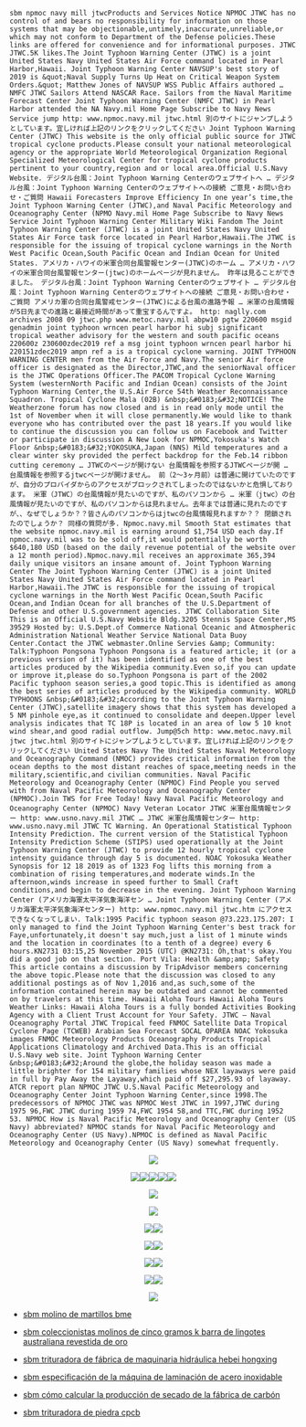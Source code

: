 
```
sbm npmoc navy mill jtwcProducts and Services Notice NPMOC JTWC has no control of and bears no responsibility for information on those systems that may be objectionable,untimely,inaccurate,unreliable,or which may not conform to Department of the Defense policies.These links are offered for convenience and for informational purposes. JTWC JTWC.5K likes.The Joint Typhoon Warning Center (JTWC) is a joint United States Navy United States Air Force command located in Pearl Harbor,Hawaii. Joint Typhoon Warning Center NAVSUP's best story of 2019 is &quot;Naval Supply Turns Up Heat on Critical Weapon System Orders.&quot; Matthew Jones of NAVSUP WSS Public Affairs authored … NMFC JTWC Sailors Attend NASCAR Race. Sailors from the Naval Maritime Forecast Center Joint Typhoon Warning Center (NMFC JTWC) in Pearl Harbor attended the NA Navy.mil Home Page Subscribe to Navy News Service jump http: www.npmoc.navy.mil jtwc.html 別のサイトにジャンプしようとしています。宜しければ上記のリンクをクリックしてください Joint Typhoon Warning Center (JTWC) This website is the only official public source for JTWC tropical cyclone products.Please consult your national meteorological agency or the appropriate World Meteorological Organization Regional Specialized Meteorological Center for tropical cyclone products pertinent to your country,region and or local area.Official U.S.Navy Website. デジタル台風：Joint Typhoon Warning Centerのウェブサイトへ … デジタル台風：Joint Typhoon Warning Centerのウェブサイトへの接続 ご意見・お問い合わせ・ご質問 Hawaii Forecasters Improve Efficiency In one year’s time,the Joint Typhoon Warning Center (JTWC),and Naval Pacific Meteorology and Oceanography Center (NPMO Navy.mil Home Page Subscribe to Navy News Service Joint Typhoon Warning Center Military Wiki Fandom The Joint Typhoon Warning Center (JTWC) is a joint United States Navy United States Air Force task force located in Pearl Harbor,Hawaii.The JTWC is responsible for the issuing of tropical cyclone warnings in the North West Pacific Ocean,South Pacific Ocean and Indian Ocean for United States. アメリカ・ハワイの米軍合同台風警報センター(JTWC)のホーム … アメリカ・ハワイの米軍合同台風警報センター(jtwc)のホームページが見れません。 昨年は見ることができました。 デジタル台風：Joint Typhoon Warning Centerのウェブサイト … デジタル台風：Joint Typhoon Warning Centerのウェブサイトへの接続 ご意見・お問い合わせ・ご質問 アメリカ軍の合同台風警戒センター(JTWC)による台風の進路予報 … 米軍の台風情報が5日先までの進路と最接近時間があって重宝するんですよ。 http: naglly.com archives 2008 09 jtwc.php www.metoc.navy.mil abpw10 pgtw 220600 msgid genadmin joint typhoon wrncen pearl harbor hi subj significant tropical weather advisory for the western and south pacific oceans 220600z 230600zdec2019 ref a msg joint typhoon wrncen pearl harbor hi 220151zdec2019 ampn ref a is a tropical cyclone warning. JOINT TYPHOON WARNING CENTER men from the Air Force and Navy.The senior Air force officer is designated as the Director,JTWC,and the seniorNaval officer is the JTWC Operations Officer.The PACOM Tropical Cyclone Warning System (westernNorth Pacific and Indian Ocean) consists of the Joint Typhoon Warning Center,the U.S.Air Force 54th Weather Reconnaissance Squadron. Tropical Cyclone Mala (02B) &nbsp;&#0183;&#32;NOTICE! The Weatherzone forum has now closed and is in read only mode until the 1st of November when it will close permanently.We would like to thank everyone who has contributed over the past 18 years.If you would like to continue the discussion you can follow us on Facebook and Twitter or participate in discussion A New Look for NPMOC,Yokosuka's Watch Floor &nbsp;&#0183;&#32;YOKOSUKA,Japan (NNS) Mild temperatures and a clear winter sky provided the perfect backdrop for the Feb.14 ribbon cutting ceremony … JTWCのページが開けない 台風情報を参照するJTWCページが開 … 台風情報を参照するjtwcページが開けません。 前（2～3ヶ月前）は普通に開けていたのですが、自分のプロバイダからのアクセスがブロックされてしまったのではないかと危惧しております。 米軍（JTWC）の台風情報が見たいのですが、私のパソコンから … 米軍（jtwc）の台風情報が見たいのですが、私のパソコンからは見れません。去年までは普通に見れたのですが、、なぜでしょうか？？皆さんのパソコンからはjtwcの台風情報見れますか？？ 閉鎖されたのでしょうか？ 同様の質問が多. Npmoc.navy.mil Smooth Stat estimates that the website npmoc.navy.mil is earning around $1,754 USD each day.If npmoc.navy.mil was to be sold off,it would potentially be worth $640,180 USD (based on the daily revenue potential of the website over a 12 month period).Npmoc.navy.mil receives an approximate 365,394 daily unique visitors an insane amount of. Joint Typhoon Warning Center The Joint Typhoon Warning Center (JTWC) is a joint United States Navy United States Air Force command located in Pearl Harbor,Hawaii.The JTWC is responsible for the issuing of tropical cyclone warnings in the North West Pacific Ocean,South Pacific Ocean,and Indian Ocean for all branches of the U.S.Department of Defense and other U.S.government agencies. JTWC Collaboration Site This is an Official U.S.Navy Website Bldg.3205 Stennis Space Center,MS 39529 Hosted by: U.S.Dept.of Commerce National Oceanic and Atmospheric Administration National Weather Service National Data Buoy Center.Contact the JTWC webmaster.Online Servies &amp; Community: Talk:Typhoon Pongsona Typhoon Pongsona is a featured article; it (or a previous version of it) has been identified as one of the best articles produced by the Wikipedia community.Even so,if you can update or improve it,please do so.Typhoon Pongsona is part of the 2002 Pacific typhoon season series,a good topic.This is identified as among the best series of articles produced by the Wikipedia community. WORLD TYPHOONS &nbsp;&#0183;&#32;According to the Joint Typhoon Warning Center (JTWC),satellite imagery shows that this system has developed a 5 NM pinhole eye,as it continued to consolidate and deepen.Upper level analysis indicates that TC 18P is located in an area of low 5 10 knot wind shear,and good radial outflow. Jump@5ch http: www.metoc.navy.mil jtwc jtwc.html 別のサイトにジャンプしようとしています。宜しければ上記のリンクをクリックしてください United States Navy The United States Naval Meteorology and Oceanography Command (NMOC) provides critical information from the ocean depths to the most distant reaches of space,meeting needs in the military,scientific,and civilian communities. Naval Pacific Meteorology and Oceanography Center (NPMOC) Find People you served with from Naval Pacific Meteorology and Oceanography Center (NPMOC).Join TWS for Free Today! Navy Naval Pacific Meteorology and Oceanography Center (NPMOC) Navy Veteran Locator JTWC 米軍台風情報センター http: www.usno.navy.mil JTWC … JTWC 米軍台風情報センター http: www.usno.navy.mil JTWC TC Warning. An Operational Statistical Typhoon Intensity Prediction. The current version of the Statistical Typhoon Intensity Prediction Scheme (STIPS) used operationally at the Joint Typhoon Warning Center (JTWC) to provide 12 hourly tropical cyclone intensity guidance through day 5 is documented. NOAC Yokosuka Weather Synopsis for 12 18 2019 as of 1323 Fog lifts this morning from a combination of rising temperatures,and moderate winds.In the afternoon,winds increase in speed further to Small Craft conditions,and begin to decrease in the evening. Joint Typhoon Warning Center (アメリカ海軍太平洋気象海洋セン … Joint Typhoon Warning Center (アメリカ海軍太平洋気象海洋センター) http: www.npmoc.navy.mil jtwc.htm にアクセスできなくなってしまい. Talk:1995 Pacific typhoon season @73.223.175.207: I only managed to find the Joint Typhoon Warning Center's best track for Faye,unfortunately,it doesn't say much,just a list of 1 minute winds and the location in coordinates (to a tenth of a degree) every 6 hours.KN2731 03:15,25 November 2015 (UTC) @KN2731: Oh,that's okay.You did a good job on that section. Port Vila: Health &amp;amp; Safety This article contains a discussion by TripAdvisor members concerning the above topic.Please note that the discussion was closed to any additional postings as of Nov 1,2016 and,as such,some of the information contained herein may be outdated and cannot be commented on by travelers at this time. Hawaii Aloha Tours Hawaii Aloha Tours Weather Links: Hawaii Aloha Tours is a fully bonded Activities Booking Agency with a Client Trust Account for Your Safety. JTWC — Naval Oceanography Portal JTWC Tropical feed FNMOC Satellite Data Tropical Cyclone Page (TCWEB) Arabian Sea Forecast SOCAL OPAREA NOAC Yokosuka images FNMOC Meteorology Products Oceanography Products Tropical Applications Climatology and Archived Data.This is an official U.S.Navy web site. Joint Typhoon Warning Center &nbsp;&#0183;&#32;Around the globe,the holiday season was made a little brighter for 154 military families whose NEX layaways were paid in full by Pay Away the Layaway,which paid off $27,295.93 of layaway. ATCR report plan NPMOC JTWC U.S.Naval Pacific Meteorology and Oceanography Center Joint Typhoon Warning Center,since 1998.The predecessors of NPMOC JTWC was NPMOC West JTWC in 1997,JTWC during 1975 96,FWC JTWC during 1959 74,FWC 1954 58,and TTC,FWC during 1952 53. NPMOC How is Naval Pacific Meteorology and Oceanography Center (US Navy) abbreviated? NPMOC stands for Naval Pacific Meteorology and Oceanography Center (US Navy).NPMOC is defined as Naval Pacific Meteorology and Oceanography Center (US Navy) somewhat frequently. 
```

<div align="center">

<a href="https://es-crusher.shibang-china.com/github&k=sbm+npmoc+navy+mill+jtwc"><img src="https://static.shibang-china.com/es/crusher/logo.jpg"></a>

<a href="https://es-crusher.shibang-china.com/github&k=sbm+npmoc+navy+mill+jtwc"><img src="https://static.shibang-china.com/es/crusher/index.jpg"></a><a href="https://es-crusher.shibang-china.com/material.htmlgithub&k=sbm+npmoc+navy+mill+jtwc"><img src="https://static.shibang-china.com/es/crusher/material.jpg"></a><a href="https://es-crusher.shibang-china.com/application.htmlgithub&k=sbm+npmoc+navy+mill+jtwc"><img src="https://static.shibang-china.com/es/crusher/application.jpg"></a><a href="https://es-crusher.shibang-china.com/aboutus.htmlgithub&k=sbm+npmoc+navy+mill+jtwc"><img src="https://static.shibang-china.com/es/crusher/aboutus.jpg"></a><a href="https://es-crusher.shibang-china.com/contact.htmlgithub&k=sbm+npmoc+navy+mill+jtwc"><img src="https://static.shibang-china.com/es/crusher/contact.jpg"></a>

<a href="https://es-crusher.shibang-china.com/github&k=sbm+npmoc+navy+mill+jtwc"><img src="https://static.shibang-china.com/es/crusher/banner.jpg"></a>

<a href="https://swt.shibang-china.com/github&k=sbm+npmoc+navy+mill+jtwc"><img src="https://static.shibang-china.com/es/crusher/text.jpg"></a>

<a href="https://swt.shibang-china.com/github&k=sbm+npmoc+navy+mill+jtwc"><img src="https://static.shibang-china.com/es/crusher/chat.jpg"></a><a href="https://es-crusher.shibang-china.com/contact.htmlgithub&k=sbm+npmoc+navy+mill+jtwc"><img src="https://static.shibang-china.com/es/crusher/message.jpg"></a>

<a href="https://es-crusher.shibang-china.com/products/pe.htmlgithub&k=sbm+npmoc+navy+mill+jtwc"><img src="https://static.shibang-china.com/es/crusher/pe.jpg"></a><a href="https://es-crusher.shibang-china.com/products/pf.htmlgithub&k=sbm+npmoc+navy+mill+jtwc"><img src="https://static.shibang-china.com/es/crusher/pf.jpg"></a>

<a href="https://es-crusher.shibang-china.com/products/hpt.htmlgithub&k=sbm+npmoc+navy+mill+jtwc"><img src="https://static.shibang-china.com/es/crusher/hpt.jpg"></a><a href="https://es-crusher.shibang-china.com/products/vsi.htmlgithub&k=sbm+npmoc+navy+mill+jtwc"><img src="https://static.shibang-china.com/es/crusher/vsi.jpg"></a>

<a href="https://es-crusher.shibang-china.com/products/klv.htmlgithub&k=sbm+npmoc+navy+mill+jtwc"><img src="https://static.shibang-china.com/es/crusher/klv.jpg"></a><a href="https://es-crusher.shibang-china.com/products/portable.htmlgithub&k=sbm+npmoc+navy+mill+jtwc"><img src="https://static.shibang-china.com/es/crusher/portable.jpg"></a>

<a href="https://swt.shibang-china.com/github&k=sbm+npmoc+navy+mill+jtwc"><img src="https://static.shibang-china.com/es/crusher/case.jpg"></a>

</div>


* [sbm molino de martillos bme](sbm%20molino%20de%20martillos%20bme.md)

* [sbm coleccionistas molinos de cinco gramos k barra de lingotes australiana revestida de oro](sbm%20coleccionistas%20molinos%20de%20cinco%20gramos%20k%20barra%20de%20lingotes%20australiana%20revestida%20de%20oro.md)

* [sbm trituradora de fábrica de maquinaria hidráulica hebei hongxing](sbm%20trituradora%20de%20f%C3%A1brica%20de%20maquinaria%20hidr%C3%A1ulica%20hebei%20hongxing.md)

* [sbm especificación de la máquina de laminación de acero inoxidable](sbm%20especificaci%C3%B3n%20de%20la%20m%C3%A1quina%20de%20laminaci%C3%B3n%20de%20acero%20inoxidable.md)

* [sbm cómo calcular la producción de secado de la fábrica de carbón](sbm%20c%C3%B3mo%20calcular%20la%20producci%C3%B3n%20de%20secado%20de%20la%20f%C3%A1brica%20de%20carb%C3%B3n.md)

* [sbm trituradora de piedra cpcb](sbm%20trituradora%20de%20piedra%20cpcb.md)